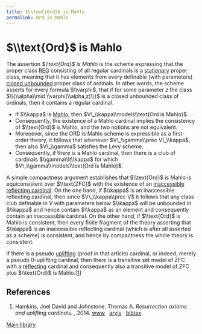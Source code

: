 ```yaml
---
title: $\\text{Ord}$ is Mahlo
permalink: Ord_is_Mahlo
---
```

# $\\text{Ord}$ is Mahlo











The assertion *$\\text{Ord}$ is Mahlo* is the scheme expressing that the
proper class
<a href="/index.php?title=REG&amp;action=edit&amp;redlink=1" class="new" title="REG (page does not exist)">REG</a>
consisting of all regular cardinals is a
<a href="/Stationary" class="mw-redirect" title="Stationary">stationary</a>
proper class, meaning that it has elements from every definable (with
parameters)
<a href="/index.php?title=Closed_unbounded&amp;action=edit&amp;redlink=1" class="new" title="Closed unbounded (page does not exist)">closed unbounded</a>
proper class of ordinals. In other words, the scheme asserts for every
formula $\\varphi$, that if for some parameter $z$ the class
$\\{\\alpha\\mid \\varphi(\\alpha,z)\\}$ is a closed unbounded class of
ordinals, then it contains a regular cardinal.

-   If $\\kappa$ is
    [Mahlo](/Mahlo "Mahlo"),
    then $V\_\\kappa\\models\\text{Ord is Mahlo}$.
-   Consequently, the existence of a Mahlo cardinal implies the
    consistency of $\\text{Ord}$ is Mahlo, and the two notions are not
    equivalent.
-   Moreoever, since the ORD is Mahlo scheme is expressible as a
    first-order theory, it follows that whenever $V\_\\gamma\\prec
    V\_\\kappa$, then also $V\_\\gamma$ satisfies the Levy scheme.
-   Consequently, if there is a Mahlo cardinal, then there is a club of
    cardinals $\\gamma\\lt\\kappa$ for which
    $V\_\\gamma\\models\\text{Ord is Mahlo}$.

A simple compactness argument establishes that $\\text{Ord}$ is Mahlo is
equiconsistent over $\\text{ZFC}$ with the existence of an
<a href="/Inaccessible_reflecting_cardinal" class="mw-redirect" title="Inaccessible reflecting cardinal">inaccessible reflecting cardinal</a>.
On the one hand, if $\\kappa$ is an inaccessible reflecting cardinal,
then since $V\_\\kappa\\prec V$ it follows that any class club definable
in $V$ with parameters below $\\kappa$ will be unbounded in $\\kappa$
and hence contain $\\kappa$ as an element and consequently contain an
inaccessible cardinal. On the other hand, if $\\text{Ord}$ is Mahlo is
consistent, then every finite fragment of the theory asserting that
$\\kappa$ is an inaccessible reflecting cardinal (which is after all
asserted as a scheme) is consistent, and hence by compactness the whole
theory is consistent.

If there is a pseudo
[uplifting](/Uplifting "Uplifting")
(proof in that article) cardinal, or indeed, merely a pseudo
$0$-uplifting cardinal, then there is a transitive set model of ZFC with
a
[reflecting](/Reflecting "Reflecting")
cardinal and consequently also a transitive model of ZFC plus
$\\text{Ord}$ is
Mahlo.\[[1](#bibkey_HamkinsJohnstone:ResurrectionAxioms)\]

## References

1.  <span id="bibkey_HamkinsJohnstone:ResurrectionAxioms">Hamkins, Joel
    David and Johnstone, Thomas A. *Resurrection axioms and uplifting
    cardinals.* , 2014.
    <a href="http://jdh.hamkins.org/resurrection-axioms-and-uplifting-cardinals/" class="extiw">www</a>   <a href="http://web.archive.org/web/20191005075336/http://arxiv.org/abs/1307.3602" class="extiw">arχiv</a>   <a href="javascript:bibpopup(&#39;@article%7BHamkinsJohnstone:ResurrectionAxioms,%20%20AUTHOR%20=%20%20%20%20%20%20%20%7BHamkins,%20Joel%20David%20and%20Johnstone,%20Thomas%20A.%7D,%3Cbr%3E%20%20TITLE%20=%20%20%20%20%20%20%20%20%7BResurrection%20axioms%20and%20uplifting%20cardinals%7D,%3Cbr%3E%20%20YEAR%20=%20%20%20%20%20%20%20%20%20%7B2014%7D,%3Cbr%3E%20%20url%20=%20%20%20%20%20%20%20%20%20%20%7Bhttp://jdh.hamkins.org/resurrection-axioms-and-uplifting-cardinals/%7D,%3Cbr%3E%20%20eprint%20=%20%20%20%20%20%20%20%7B1307.3602%7D,%3Cbr%3E%7D&#39;)" class="bibtex">bibtex</a></span>

[Main
library](/Library "Library")


